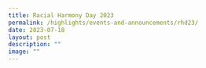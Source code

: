 ```yaml
---
title: Racial Harmony Day 2023
permalink: /highlights/events-and-announcements/rhd23/
date: 2023-07-18
layout: post
description: ""
image: ""
---
```

